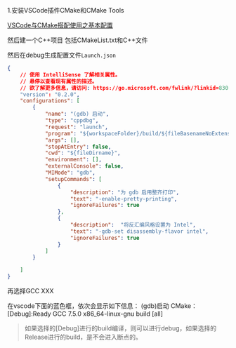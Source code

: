 1.安装VSCode插件CMake和CMake Tools

[VSCode与CMake搭配使用之基本配置](https://blog.csdn.net/jiasike/article/details/107474368)

然后建一个C++项目
包括CMakeList.txt和C++文件

然后在debug生成配置文件`Launch.json`

```json
{
    // 使用 IntelliSense 了解相关属性。 
    // 悬停以查看现有属性的描述。
    // 欲了解更多信息，请访问: https://go.microsoft.com/fwlink/?linkid=830387
    "version": "0.2.0",
    "configurations": [
        {
            "name": "(gdb) 启动",
            "type": "cppdbg",
            "request": "launch",
            "program": "${workspaceFolder}/build/${fileBasenameNoExtension}",
            "args": [],
            "stopAtEntry": false,
            "cwd": "${fileDirname}",
            "environment": [],
            "externalConsole": false,
            "MIMode": "gdb",
            "setupCommands": [
                {
                    "description": "为 gdb 启用整齐打印",
                    "text": "-enable-pretty-printing",
                    "ignoreFailures": true
                },
                {
                    "description":  "将反汇编风格设置为 Intel",
                    "text": "-gdb-set disassembly-flavor intel",
                    "ignoreFailures": true
                }
            ]
        }

    ]
}
```

再选择GCC XXX

在vscode下面的蓝色框，依次会显示如下信息：
(gdb)启动  CMake：[Debug]:Ready  GCC 7.5.0 x86_64-linux-gnu  build  [all]  

> 如果选择的[Debug]进行的build编译，则可以进行debug，如果选择的Release进行的build，是不会进入断点的。